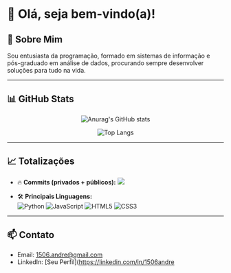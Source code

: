 # 👋 Olá, seja bem-vindo(a)!

## 🚀 Sobre Mim
Sou entusiasta da programação, formado em sistemas de informação e pós-graduado em análise de dados, procurando sempre desenvolver soluções para tudo na vida.

---

## 📊 GitHub Stats

<div align="center">
  
  ![Anurag's GitHub stats](https://github-readme-stats.vercel.app/api?username=deeneves&show_icons=true&theme=default&count_private=true&hide=issues&custom_title=Estatísticas%20do%20GitHub)

  ![Top Langs](https://github-readme-stats.vercel.app/api/top-langs/?username=deeneves&layout=compact&theme=default&langs_count=6&card_width=320)

</div>

---

## 📈 Totalizações

- 🔥 **Commits (privados + públicos):** [![](https://img.shields.io/badge/dynamic/json?color=blue&label=Commits&query=%24.totalCommits&url=https%3A%2F%2Fgithub-readme-stats.vercel.app%2Fapi%2Fusers%2Fdeeneves)](https://github.com/deeneves)

- 🛠️ **Principais Linguagens:**  
  ![Python](https://img.shields.io/badge/-Python-3776AB?style=flat-square&logo=python&logoColor=white)
  ![JavaScript](https://img.shields.io/badge/-JavaScript-F7DF1E?style=flat-square&logo=javascript&logoColor=black)
  ![HTML5](https://img.shields.io/badge/-HTML5-E34F26?style=flat-square&logo=html5&logoColor=white)
  ![CSS3](https://img.shields.io/badge/-CSS3-1572B6?style=flat-square&logo=css3)

---

## 📫 Contato
- Email: 1506.andre@gmail.com
- LinkedIn: [Seu Perfil](https://linkedin.com/in/1506andre
